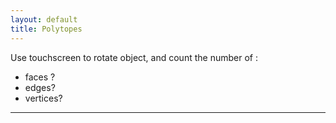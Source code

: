 ```yaml
---
layout: default
title: Polytopes
---
```


<div id="sketch-holder"></div>

Use touchscreen to rotate object, and count the number of :   

- faces ? 
- edges?  
- vertices?  

---

<script src="https://cdnjs.cloudflare.com/ajax/libs/p5.js/0.8.0/p5.min.js"></script>
<script>

// // lock scroll position, but retain settings for later
// var scrollPosition = [
//   self.pageXOffset || document.documentElement.scrollLeft || document.body.scrollLeft,
//   self.pageYOffset || document.documentElement.scrollTop  || document.body.scrollTop
// ];
// var html = jQuery('html'); // it would make more sense to apply this to body, but IE7 won't have that
// html.data('scroll-position', scrollPosition);
// html.data('previous-overflow', html.css('overflow'));
// html.css('overflow', 'hidden');
// window.scrollTo(scrollPosition[0], scrollPosition[1]);


// document.body.ontouchmove = (e) => { e.preventDefault; return false; }; 

function setup() {
	createCanvas(710, 400, WEBGL);
	//cvs.style('display', 'block');    
}

let s = 128;

function draw() {
	background(250);
	let radius = width * 1.5;

	//drag to move the world.
	orbitControl();

	normalMaterial();
	rotateX(-s/13);
	rotateY(s);

	push();
	box(s, s, s);
	pop();
}

$('#recover').trigger({
    type: 'mousedown',
    which: 3
});

// .trigger({
//     type: 'mousedown',
//     which: 1
// });

</script>
